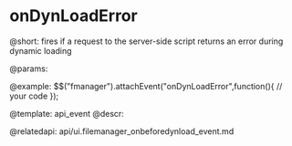 onDynLoadError
=============
    
@short:
	fires if a request to the server-side script returns an error during dynamic loading

@params:

@example:
$$("fmanager").attachEvent("onDynLoadError",function(){
    // your code
});

@template:	api_event
@descr:

@relatedapi:
api/ui.filemanager_onbeforedynload_event.md
